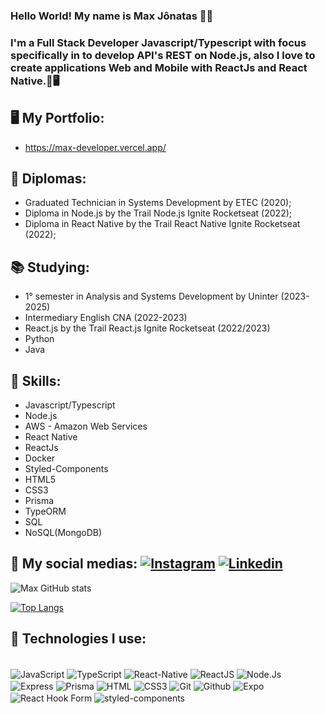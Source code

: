### Hello World! My name is Max Jônatas 👋🤖
### I'm a Full Stack Developer Javascript/Typescript with focus specifically in to develop API's REST on Node.js, also I love to create applications Web and Mobile with ReactJs and React Native.📱🖥️

## 🖥️ My Portfolio:
   * https://max-developer.vercel.app/

## 📜 Diplomas:

* Graduated Technician in Systems Development by ETEC (2020);
* Diploma in Node.js by the Trail Node.js Ignite Rocketseat (2022);
* Diploma in React Native by the Trail React Native Ignite Rocketseat (2022);

## 📚 Studying:
* 1° semester in Analysis and Systems Development by Uninter (2023-2025)
* Intermediary English CNA (2022-2023)
* React.js by the Trail React.js Ignite Rocketseat (2022/2023)
* Python
* Java

## 🧠 Skills:
* Javascript/Typescript
* Node.js
* AWS - Amazon Web Services
* React Native
* ReactJs
* Docker
* Styled-Components
* HTML5
* CSS3
* Prisma
* TypeORM
* SQL
* NoSQL(MongoDB)

## 📱 My social medias:  [![Instagram](https://img.shields.io/badge/Instagram-E4405F?style=for-the-badge&logo=instagram&logoColor=white)](https://www.instagram.com/max.jonatas/) [![Linkedin](https://img.shields.io/badge/Linkedin-0ea5e9?style=for-the-badge&logo=Linkedin&logoColor=white)](https://www.linkedin.com/in/max-jonatas)


![Max GitHub stats](https://github-readme-stats.vercel.app/api?username=MaxiiXx23&show_icons=true&theme=midnight-purple)

[![Top Langs](https://github-readme-stats.vercel.app/api/top-langs/?username=MaxiiXx23)](https://github.com/anuraghazra/github-readme-stats)

## 🚀 Technologies I use:
<div style="display: inline_block"> <br/>
    <img align="center" alt="JavaScript" src="https://img.shields.io/badge/JavaScript-F7DF1E?style=for-the-badge&logo=javascript&logoColor=black" />
    <img align="center" alt="TypeScript" src="https://img.shields.io/badge/TypeScript-007ACC?style=for-the-badge&logo=typescript&logoColor=white" />
    <img align="center" alt="React-Native" src="https://img.shields.io/badge/React_Native-20232A?style=for-the-badge&logo=react&logoColor=61DAFB" />
    <img align="center" alt="ReactJS" src="https://img.shields.io/badge/React.js-20232A?style=for-the-badge&logo=react&logoColor=61DAFB" />
    <img align="center" alt="Node.Js" src="https://img.shields.io/badge/Node.js-43853D?style=for-the-badge&logo=node.js&logoColor=white" />
    <img align="center" alt="Express" src="https://img.shields.io/badge/Express-404D59?style=for-the-badge&logo=express" />
    <img align="center" alt="Prisma" src="https://img.shields.io/badge/Prisma-0f766e?style=for-the-badge&logo=prisma&logoColor=white" />
    <img align="center" alt="HTML" src="https://img.shields.io/badge/HTML5-E34F26?style=for-the-badge&logo=html5&logoColor=white" />
    <img align="center" alt="CSS3" src="https://img.shields.io/badge/CSS3-1572B6?style=for-the-badge&logo=css3&logoColor=white" />
    <img align="center" alt="Git" src="https://img.shields.io/badge/Git-dc2626?style=for-the-badge&logo=Git&logoColor=white" />
    <img align="center" alt="Github" src="https://img.shields.io/badge/GitHub-000?style=for-the-badge&logo=Github&logoColor=white" />
    <img align="center" alt="Expo" src="https://img.shields.io/badge/Expo-cbd5e1?style=for-the-badge&logo=Expo&logoColor=black" />
    <img align="center" alt="React Hook Form" src="https://img.shields.io/badge/react%20hook%20form-db2777?style=for-the-badge&logo=react-hook-form&logoColor=white" />
    <img align="center" alt="styled-components" src="https://img.shields.io/badge/Styled%20Components-fb7185?style=for-the-badge&logo=styled-components&logoColor=white" />
</div><br/>
